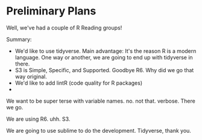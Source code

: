 # Preliminary Plans

Well, we've had a couple of R Reading groups!

Summary:
- We'd like to use tidyverse. Main advantage: It's the reason R is a modern language. One way or another, we are going to end up with tidyverse in there.
- S3 is Simple, Specific, and Supported. Goodbye R6. Why did we go that way original. 
- We'd like to add lintR (code quality for R packages)
- 



We want to be super terse with variable names. no. not that. verbose. There we go.

We are using R6. uhh. S3.

We are going to use sublime to do the development. Tidyverse, thank you.